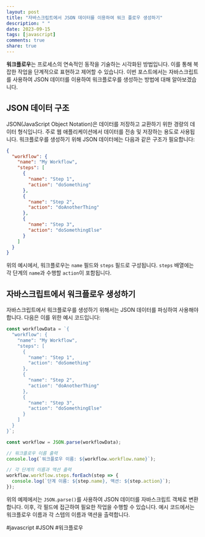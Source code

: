 ```yaml
---
layout: post
title: "자바스크립트에서 JSON 데이터를 이용하여 워크 플로우 생성하기"
description: " "
date: 2023-09-15
tags: [javascript]
comments: true
share: true
---
```


**워크플로우**는 프로세스의 연속적인 동작을 기술하는 시각화된 방법입니다. 이를 통해 복잡한 작업을 단계적으로 표현하고 제어할 수 있습니다. 이번 포스트에서는 자바스크립트를 사용하여 JSON 데이터를 이용하여 워크플로우를 생성하는 방법에 대해 알아보겠습니다.

## JSON 데이터 구조

JSON(JavaScript Object Notation)은 데이터를 저장하고 교환하기 위한 경량의 데이터 형식입니다. 주로 웹 애플리케이션에서 데이터를 전송 및 저장하는 용도로 사용됩니다. 워크플로우를 생성하기 위해 JSON 데이터에는 다음과 같은 구조가 필요합니다:

```json
{
  "workflow": {
    "name": "My Workflow",
    "steps": [
      {
        "name": "Step 1",
        "action": "doSomething"
      },
      {
        "name": "Step 2",
        "action": "doAnotherThing"
      },
      {
        "name": "Step 3",
        "action": "doSomethingElse"
      }
    ]
  }
}
```

위의 예시에서, 워크플로우는 `name` 필드와 `steps` 필드로 구성됩니다. `steps` 배열에는 각 단계의 `name`과 수행할 `action`이 포함됩니다.

## 자바스크립트에서 워크플로우 생성하기

자바스크립트에서 워크플로우를 생성하기 위해서는 JSON 데이터를 파싱하여 사용해야 합니다. 다음은 이를 위한 예시 코드입니다:

```javascript
const workflowData = `{
  "workflow": {
    "name": "My Workflow",
    "steps": [
      {
        "name": "Step 1",
        "action": "doSomething"
      },
      {
        "name": "Step 2",
        "action": "doAnotherThing"
      },
      {
        "name": "Step 3",
        "action": "doSomethingElse"
      }
    ]
  }
}`;

const workflow = JSON.parse(workflowData);

// 워크플로우 이름 출력
console.log(`워크플로우 이름: ${workflow.workflow.name}`);

// 각 단계의 이름과 액션 출력
workflow.workflow.steps.forEach(step => {
  console.log(`단계 이름: ${step.name}, 액션: ${step.action}`);
});
```

위의 예제에서는 `JSON.parse()`를 사용하여 JSON 데이터를 자바스크립트 객체로 변환합니다. 이후, 각 필드에 접근하여 필요한 작업을 수행할 수 있습니다. 예시 코드에서는 워크플로우 이름과 각 스텝의 이름과 액션을 출력합니다.

#javascript #JSON #워크플로우